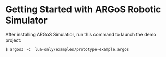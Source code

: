 # Getting Started with ARGoS Robotic Simulator 

After installing ARGoS Simulatior, run this command to launch the demo project:

`
$ argos3 -c  lua-only/examples/prototype-example.argos
`
